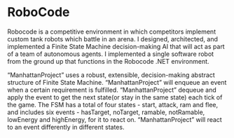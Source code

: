 # RoboCode

Robocode is a competitive environment in which competitors implement custom tank robots which battle in an 
arena. I designed, architected, and implemented a Finite State Machine decision-making AI that will act as 
part of a team of autonomous agents. I implemented a single software robot from the ground up that 
functions in the Robocode .NET environment.

“ManhattanProject” uses a robust, extensible, decision-making abstract structure of Finite State Machine. 
“ManhattanProject”  will enqueue an event when a certain requirement is fulfilled.  “ManhattanProject” dequeue 
and apply the event to get the next state(or stay in the same state) each tick of the game. The FSM has a total 
of four states - start, attack, ram and flee, and includes six events - hasTarget, noTarget, ramable, notRamable, 
lowEnergy and highEnergy, for it to react on. “ManhattanProject” will react to an event differently in different states. 

